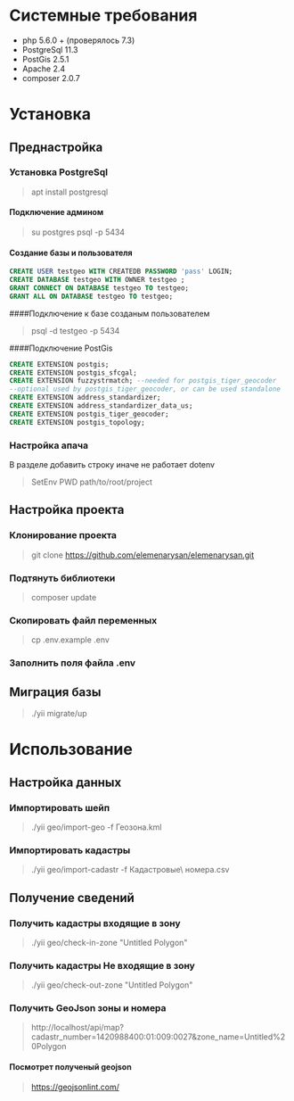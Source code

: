 # Системные требования 
- php 5.6.0 + (проверялось 7.3)
- PostgreSql 11.3
- PostGis 2.5.1
- Apache  2.4
- composer 2.0.7

# Установка

## Преднастройка

### Установка PostgreSql
> apt install postgresql

#### Подключение админом
> su postgres
> psql -p 5434

#### Создание базы и пользователя
``` sql
CREATE USER testgeo WITH CREATEDB PASSWORD 'pass' LOGIN;
CREATE DATABASE testgeo WITH OWNER testgeo ;
GRANT CONNECT ON DATABASE testgeo TO testgeo;
GRANT ALL ON DATABASE testgeo TO testgeo;
```
####Подключение к базе созданым пользователем
> psql -d testgeo -p 5434 

####Подключение PostGis
``` sql
CREATE EXTENSION postgis;
CREATE EXTENSION postgis_sfcgal;
CREATE EXTENSION fuzzystrmatch; --needed for postgis_tiger_geocoder
--optional used by postgis_tiger_geocoder, or can be used standalone
CREATE EXTENSION address_standardizer;
CREATE EXTENSION address_standardizer_data_us;
CREATE EXTENSION postgis_tiger_geocoder;
CREATE EXTENSION postgis_topology;
```

### Настройка апача
В разделе добавить строку иначе не работает dotenv
> SetEnv PWD path/to/root/project

##  Настройка проекта

### Клонирование проекта
>git clone https://github.com/elemenarysan/elemenarysan.git

### Подтянуть библиотеки
> composer update

### Скопировать файл переменных
>cp .env.example .env

### Заполнить поля файла .env
 
## Миграция базы
>./yii migrate/up

# Использование

## Настройка данных
### Импортировать шейп
> ./yii geo/import-geo  -f Геозона.kml 

### Импортировать кадастры
> ./yii geo/import-cadastr -f Кадастровые\ номера.csv

## Получение сведений
### Получить кадастры входящие в зону
> ./yii geo/check-in-zone  "Untitled Polygon"

### Получить кадастры Не входящие в зону
> ./yii geo/check-out-zone  "Untitled Polygon"

### Получить GeoJson зоны и номера
> http://localhost/api/map?cadastr_number=1420988400:01:009:0027&zone_name=Untitled%20Polygon

#### Посмотрет полученый geojson
> https://geojsonlint.com/


